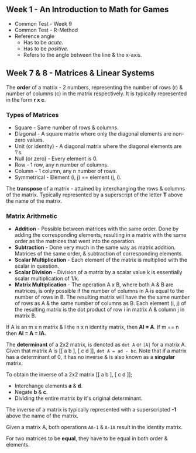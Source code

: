 ## Week 1 - An Introduction to Math for Games
- Common Test - Week 9
- Common Test - R-Method
- Reference angle
    - Has to be *acute*.
    - Has to be *positive*.
    - Refers to the angle between the line & the x-axis.

## Week 7 & 8 - Matrices & Linear Systems
The **order** of a matrix - 2 numbers, representing the number of rows (r) & number of columns (c) in the matrix respectively. It is typically represented in the form **r x c**.

### Types of Matrices
- Square - Same number of rows & columns.
- Diagonal - A square matrix where only the diagonal elements are non-zero values.
- Unit (or identity) - A diagonal matrix where the diagonal elements are 1's.
- Null (or zero) - Every element is 0.
- Row - 1 row, any n number of columns.
- Column - 1 column, any n number of rows.
- Symmetrical - Element (i, j) == element (j, i).

The **transpose** of a matrix - attained by interchanging the rows & columns of the matrix. Typically represented by a superscript of the letter **T** above the name of the matrix.

### Matrix Arithmetic
- **Addition** - Possible between matrices with the same order. Done by adding the corresponding elements, resulting in a matrix with the same order as the matrices that went into the operation.
- **Subtraction** - Done very much in the same way as matrix addition. Matrices of the same order, & subtraction of corresponding elements.
- **Scalar Multiplication** -  Each element of the matrix is multiplied with the scalar in question.
- **Scalar Division** - Division of a matrix by a scalar value k is essentially scalar multiplication of 1/k.
- **Matrix Multiplication** - The operation A x B, where both A & B are matrices, is only possible if the number of columns in A is equal to the number of rows in B. The resulting matrix will have the the same number of rows as A & the same number of columns as B. Each element (i, j) of the resulting matrix is the dot product of row i in matrix A & column j in matrix B.

If A is an m x n matrix & I the n x n identity matrix, then **AI = A**. If m == n then **AI = A = IA**.

The **determinant** of a 2x2 matrix, is denoted as `det A` or `|A|` for a matrix A. Given that matrix A is [[ a b ], [ c d ]], `det A = ad - bc`. Note that if a matrix has a determinant of 0, it has no inverse & is also known as a **singular** matrix.

To obtain the inverse of a 2x2 matrix [[ a b ], [ c d ]];
- Interchange elements **a** & **d**.
- Negate **b** & **c**.
- Dividing the entire matrix by it's original determinant.

The inverse of a matrix is typically represented with a superscripted **-1** above the name of the matrix.

Given a matrix A, both operations `AA-1` & `A-1A` result in the identity matrix.

For two matrices to be **equal**, they have to be equal in both order & elements.